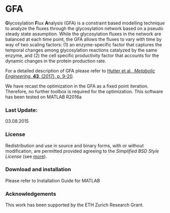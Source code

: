 # GFA
 

**G**lycosylation **F**lux **A**nalysis (GFA) is a constraint based modelling technique to analyze the fluxes through the glycosylation network based on a pseudo steady state assumption. While the glycosylation fluxes in the network are balanced at each time point, the GFA allows the fluxes to vary with time by way of two scaling factors: (1) an enzyme-specific factor that captures the temporal changes among glycosylation reactions catalyzed by the same enzyme, and (2) the cell specific productivity factor that accounts for the dynamic changes in the protein production rate.

For a detailed description of GFA please refer to [Hutter et al., *Metabolic Engineering*, **43**, (2017), p. 9-20](http://www.sciencedirect.com/science/article/pii/S1096717617300964).

We have recast the optimization in the GFA as a fixed point iteration. Therefore, no further toolbox is required for the optimization.
This software has been tested on MATLAB R2016a

### Last Update:
03.08.2015 

### License
Redistribution and use in source and binary forms, with or without modification, are permitted provided agreeing to the *Simplified BSD Style License* (see [more](http://opensource.org/licenses/bsd-license.php)).

### Download and installation
Please refer to Installation Guide for MATLAB

### Acknowledgements
This work has been supported by the ETH Zurich Research Grant.
